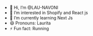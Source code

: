 - 👋 Hi, I’m @LAU-NAVONI
- 👀 I’m interested in Shopify and React js
- 🌱 I’m currently learning Next Js
- 😄 Pronouns: Laurita
- ⚡ Fun fact: Running

<!---
LAU-NAVONI/LAU-NAVONI is a ✨ special ✨ repository because its `README.md` (this file) appears on your GitHub profile.
You can click the Preview link to take a look at your changes.
--->
